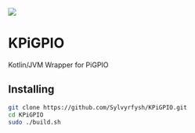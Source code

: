 [![](https://jitci.com/gh/Sylvyrfysh/KPiGPIO/svg)](https://jitci.com/gh/Sylvyrfysh/KPiGPIO)

# KPiGPIO
Kotlin/JVM Wrapper for PiGPIO

## Installing

```bash
git clone https://github.com/Sylvyrfysh/KPiGPIO.git
cd KPiGPIO
sudo ./build.sh
```
